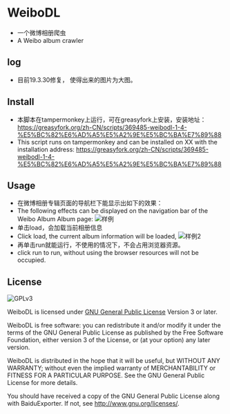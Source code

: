 # WeiboDL
- 一个微博相册爬虫
- A Weibo album crawler

## log
 - 目前19.3.30修复， 使得出来的图片为大图。

## Install
- 本脚本在tampermonkey上运行，可在greasyfork上安装，安装地址：https://greasyfork.org/zh-CN/scripts/369485-weibodl-1-4-%E5%BC%82%E6%AD%A5%E5%A2%9E%E5%BC%BA%E7%89%88
- This script runs on tampermonkey and can be installed on XX with the installation address: https://greasyfork.org/zh-CN/scripts/369485-weibodl-1-4-%E5%BC%82%E6%AD%A5%E5%A2%9E%E5%BC%BA%E7%89%88
## Usage
- 在微博相册专辑页面的导航栏下能显示出如下的效果：
- The following effects can be displayed on the navigation bar of the Weibo Album Album page:
![样例](http://wx2.sinaimg.cn/large/006w0upJgy1fsajcsvm9oj310b0n2mzv.jpg)
- 单击load，会加载当前相册信息
- Click load, the current album information will be loaded,
![样例2](http://wx3.sinaimg.cn/large/006w0upJgy1fsal9vxxkyj30yw07nweu.jpg)
- 再单击run就能运行，不使用的情况下，不会占用浏览器资源。
- click run to run, without using the browser resources will not be occupied.

## License

![GPLv3](https://www.gnu.org/graphics/gplv3-127x51.png)

WeiboDL is licensed under [GNU General Public License](https://www.gnu.org/licenses/gpl.html) Version 3 or later.

WeiboDL is free software: you can redistribute it and/or modify it under the terms of the GNU General Public License as published by the Free Software Foundation, either version 3 of the License, or (at your option) any later version.

WeiboDL is distributed in the hope that it will be useful, but WITHOUT ANY WARRANTY; without even the implied warranty of MERCHANTABILITY or FITNESS FOR A PARTICULAR PURPOSE.  See the GNU General Public License for more details.

You should have received a copy of the GNU General Public License along with BaiduExporter.  If not, see <http://www.gnu.org/licenses/>.
